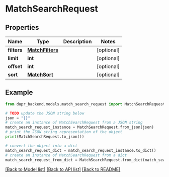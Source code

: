 # MatchSearchRequest


## Properties

Name | Type | Description | Notes
------------ | ------------- | ------------- | -------------
**filters** | [**MatchFilters**](MatchFilters.md) |  | [optional] 
**limit** | **int** |  | [optional] 
**offset** | **int** |  | [optional] 
**sort** | [**MatchSort**](MatchSort.md) |  | [optional] 

## Example

```python
from dupr_backend.models.match_search_request import MatchSearchRequest

# TODO update the JSON string below
json = "{}"
# create an instance of MatchSearchRequest from a JSON string
match_search_request_instance = MatchSearchRequest.from_json(json)
# print the JSON string representation of the object
print(MatchSearchRequest.to_json())

# convert the object into a dict
match_search_request_dict = match_search_request_instance.to_dict()
# create an instance of MatchSearchRequest from a dict
match_search_request_from_dict = MatchSearchRequest.from_dict(match_search_request_dict)
```
[[Back to Model list]](../README.md#documentation-for-models) [[Back to API list]](../README.md#documentation-for-api-endpoints) [[Back to README]](../README.md)


